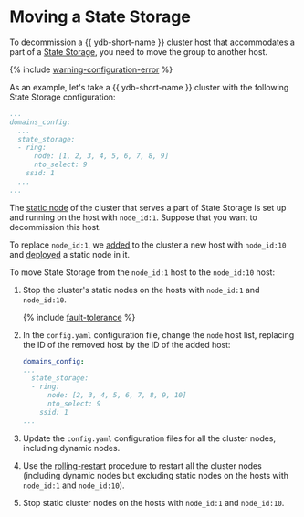 # Moving a State Storage

To decommission a {{ ydb-short-name }} cluster host that accommodates a part of a [State Storage](../deploy/configuration/config.md#domains-state), you need to move the group to another host.

{% include [warning-configuration-error](../_includes/warning-configuration-error.md) %}

As an example, let's take a {{ ydb-short-name }} cluster with the following State Storage configuration:

```yaml
...
domains_config:
  ...
  state_storage:
  - ring:
      node: [1, 2, 3, 4, 5, 6, 7, 8, 9]
      nto_select: 9
    ssid: 1
  ...
...
```

The [static node](../deploy/configuration/config.md#hosts) of the cluster that serves a part of State Storage is set up and running on the host with `node_id:1`. Suppose that you want to decommission this host.

To replace `node_id:1`, we [added](../maintenance/manual/cluster_expansion.md#add-host) to the cluster a new host with `node_id:10` and [deployed](../maintenance/manual/cluster_expansion.md#add-static-node) a static node in it.

To move State Storage from the `node_id:1` host to the `node_id:10` host:

1. Stop the cluster's static nodes on the hosts with `node_id:1` and `node_id:10`.

   {% include [fault-tolerance](../_includes/fault-tolerance.md) %}
1. In the `config.yaml` configuration file, change the `node` host list, replacing the ID of the removed host by the ID of the added host:

   ```yaml
   domains_config:
   ...
     state_storage:
     - ring:
         node: [2, 3, 4, 5, 6, 7, 8, 9, 10]
         nto_select: 9
       ssid: 1
   ...
   ```

1. Update the `config.yaml` configuration files for all the cluster nodes, including dynamic nodes.
1. Use the [rolling-restart](../maintenance/manual/node_restarting.md) procedure to restart all the cluster nodes (including dynamic nodes but excluding static nodes on the hosts with `node_id:1` and  `node_id:10`).
1. Stop static cluster nodes on the hosts with `node_id:1` and `node_id:10`.
